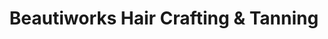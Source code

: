 ---
title: "Beautiworks Hair Crafting & Tanning"
url: /erie/beautiworks-hair-crafting-and-tanning/
shop: hairdresser
---